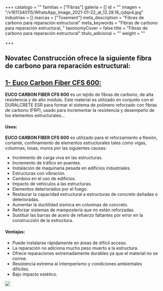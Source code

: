 +++
catalogo = ""
familias = ["Fibras"]
galeria = []
id = ""
imagen = "/v1611340115/WhatsApp_Image_2021-01-22_at_12.28.16_rjdqx4.jpg"
industrias = []
marcas = ["Toxement"]
meta_description = "Fibras de carbono para reparación estructural"
meta_keywords = "Fibras de carbono para reparación estructural, "
taxonomyCover = false
title = "Fibras de carbono para reparación estructural"
titulo_adicional = ""
weight = ""

+++
## Novatec Construcción ofrece la siguiente fibra de carbono para reparación estructural:

## [**1- Euco Carbon Fiber CFS 600:**](https://www.toxement.com.co/productos/portafolio/reparaci%C3%B3n-vertical-y-sobre-cabeza/fibras-de-carbono-para-reparaci%C3%B3n-estructural/?prodId=1742)

**EUCO CARBON FIBER CFS 600** es un tejido de fibras de carbono, de alta resistencia y de alto módulo. Este material es utilizado en conjunto con el DURALCRETE ESR para formar el sistema de polímero reforzado con fibras de carbono (FRP), usado para incrementar la resistencia y desempeño de los elementos estructurales...

#### **Usos:**

**EUCO CARBON FIBER CFS 600** es utilizado para el reforzamiento a flexión, cortante, confinamiento de elementos estructurales tales como vigas, columnas, losas, muros por las siguientes causas:

* Incremento de carga viva en las estructuras.
* Incremento de tráfico en puentes.
* Instalación de maquinaria pesada en edificios industriales.
* Estructuras con vibración.
* Cambios en el uso de edificios.
* Impacto de vehículos a las estructuras.
* Elementos deteriorados por el fuego.
* Restaurar la capacidad estructural a estructuras de concreto dañadas o deterioradas.
* Aumentar la ductilidad sísmica en columnas de concreto.
* Reforzar sistemas de mampostería que no están reforzadas.
* Sustituir las barras de acero de refuerzo faltantes por error en la construcción de la estructura.

#### **Ventajas:**

* Puede instalarse rápidamente en áreas de difícil acceso.
* La reparación no adiciona mucho peso muerto a la estructura.
* Ofrece reparaciones extremadamente durables ya que el material no se corroe.
* Resistencia extrema al intemperismo y condiciones ambientales difíciles.
* Bajo impacto estético.

![](https://res.cloudinary.com/drnun7bay/image/upload/v1611340563/WhatsApp_Image_2021-01-22_at_12.35.09_ux5iis.jpg)
